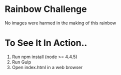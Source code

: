 # Rainbow Challenge
No images were harmed in the making of this rainbow

# To See It In Action..

1) Run npm install (node >= 4.4.5)
2) Run Gulp
3) Open index.html in a web browser

